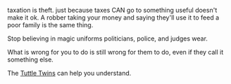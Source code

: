 taxation is theft. just because taxes CAN go to something useful doesn't make it ok.
A robber taking your money and saying they'll use it to feed a poor family is the same thing.

Stop believing in magic uniforms politicians, police, and judges wear.

What is wrong for you to do is still wrong for them to do, even if they call it something else.

The [Tuttle Twins](www.tuttletwins.com) can help you understand.

